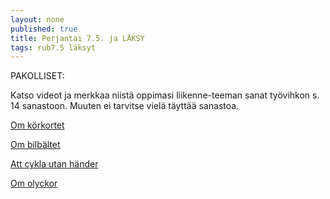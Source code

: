 ```yaml
---
layout: none
published: true
title: Perjantai 7.5. ja LÄKSY
tags: rub7.5 läksyt
---
```

PAKOLLISET:

Katso videot ja merkkaa niistä oppimasi liikenne-teeman sanat työvihkon s. 14 sanastoon. Muuten ei tarvitse vielä täyttää sanastoa.

[Om körkortet](https://www.tiktok.com/@juridikskolan/video/6836983297969556741?is_copy_url=1&is_from_webapp=v1)

[Om bilbältet](https://www.tiktok.com/@juridiksam/video/6893550935419915522?lang=fi-FI&is_copy_url=1&is_from_webapp=v1)

[Att cykla utan händer](https://www.tiktok.com/@juridikskolan/video/6944775177217510661)

[Om olyckor](https://www.tiktok.com/@juridiksam/video/6872326113507511553?lang=fi-FI&is_copy_url=1&is_from_webapp=v1)

